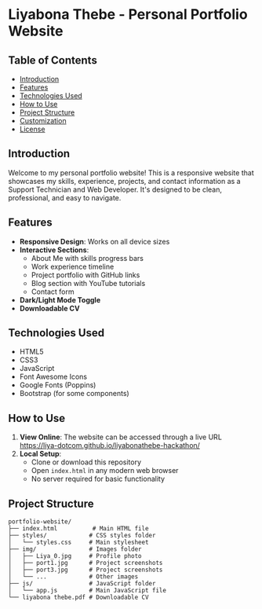 # Liyabona Thebe - Personal Portfolio Website

## Table of Contents
- [Introduction](#introduction)
- [Features](#features)
- [Technologies Used](#technologies-used)
- [How to Use](#how-to-use)
- [Project Structure](#project-structure)
- [Customization](#customization)
- [License](#license)

## Introduction

Welcome to my personal portfolio website! This is a responsive website that showcases my skills, experience, projects, and contact information as a Support Technician and Web Developer. It's designed to be clean, professional, and easy to navigate.

## Features

- **Responsive Design**: Works on all device sizes
- **Interactive Sections**:
  - About Me with skills progress bars
  - Work experience timeline
  - Project portfolio with GitHub links
  - Blog section with YouTube tutorials
  - Contact form
- **Dark/Light Mode Toggle**
- **Downloadable CV**

## Technologies Used

- HTML5
- CSS3
- JavaScript
- Font Awesome Icons
- Google Fonts (Poppins)
- Bootstrap (for some components)

## How to Use

1. **View Online**: The website can be accessed through a live URL https://liya-dotcom.github.io/liyabonathebe-hackathon/
2. **Local Setup**:
   - Clone or download this repository
   - Open `index.html` in any modern web browser
   - No server required for basic functionality

## Project Structure

```
portfolio-website/
├── index.html          # Main HTML file
├── styles/            # CSS styles folder
│   └── styles.css     # Main stylesheet
├── img/               # Images folder
│   ├── Liya_0.jpg     # Profile photo
│   ├── port1.jpg      # Project screenshots
│   ├── port3.jpg      # Project screenshots
│   └── ...            # Other images
├── js/                # JavaScript folder
│   └── app.js         # Main JavaScript file
└── liyabona thebe.pdf # Downloadable CV
